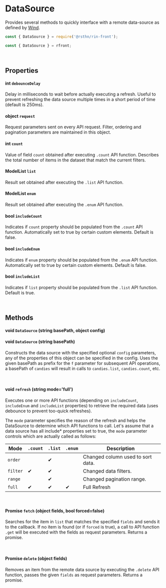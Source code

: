 # DataSource

Provides several methods to quickly interface with a remote data-source as defined by [Wind](./wind.md#data-sources).

```js
const { DataSource } = require('@rsthn/rin-front');
```

```js
const { DataSource } = rfront;
```

<br/>

## Properties

#### int `debounceDelay`
Delay in milliseconds to wait before actually executing a refresh. Useful to prevent refreshing the data source multiple times in a short period of time (default is 250ms).

#### object `request`
Request parameters sent on every API request. Filter, ordering and pagination parameters are maintained in this object.

#### int `count`
Value of field `count` obtained after executing `.count` API function. Describes the total number of items in the dataset that match the current filters.

#### ModelList `list`
Result set obtained after executing the `.list` API function.

#### ModelList `enum`
Result set obtained after executing the `.enum` API function.

#### bool `includeCount`
Indicates if `count` property should be populated from the `.count` API function. Automatically set to true by certain custom elements. Default is false.

#### bool `includeEnum`
Indicates if `enum` property should be populated from the `.enum` API function. Automatically set to true by certain custom elements. Default is false.

#### bool `includeList`
Indicates if `list` property should be populated from the `.list` API function. Default is true.

<br/>

## Methods

#### void `DataSource` (string basePath, object config)
#### void `DataSource` (string basePath)

Constructs the data source with the specified optional `config` parameters, any of the properties of this object can be specified in the config. Uses the given basePath as prefix for the `f` parameter for subsequent API operations, a basePath of `candies` will result in calls to `candies.list`, `candies.count`, etc.

<br/>

#### void `refresh` (string mode='full')

Executes one or more API functions (depending on `includeCount`, `includeEnum` and `includeList` properties) to retrieve the required data (uses debounce to prevent too-quick refreshes).

The `mode` parameter specifies the reason of the refresh and helps the DataSource to determine which API functions to call. Let's assume that a data source has all include* properties set to true, the `mode` parameter controls which are actually called as follows:

| Mode |`.count`|`.list`|`.enum`|Description|
|------|--------|-------|------|------------|
|`order` | |✔| |Changed column used to sort data.
|`filter`|✔|✔| |Changed data filters.
|`range` | |✔| |Changed pagination range.
|`full`  |✔|✔|✔|Full Refresh

<br/>

#### Promise `fetch` (object fields, bool forced=false)

Searches for the item in `list` that matches the specified `fields` and sends it to the callback. If no item is found (or if `forced` is true), a call to API function `.get` will be executed with the fields as request parameters. Returns a promise.

<br/>

#### Promise `delete` (object fields)

Removes an item from the remote data source by executing the `.delete` API function, passes the given `fields` as request parameters. Returns a promise.
